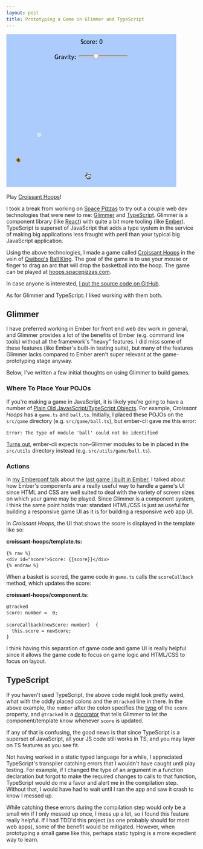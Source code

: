 ```yaml
---
layout: post
title: Prototyping a Game in Glimmer and TypeScript
---
```


![Croissant Hoops Animated GIF](/images/croissant-hoops.gif)

Play [Croissant Hoops](http://hoops.spacepizzas.com/)!

I took a break from working on [Space Pizzas](https://www.spacepizzas.com) to try out a couple web dev technologies that were new to me: [Glimmer](https://glimmerjs.com/) and [TypeScript](https://www.typescriptlang.org/). Glimmer is a component library (like [React](https://facebook.github.io/react/)) with quite a bit more tooling (like [Ember](https://emberjs.com)). TypeScript is superset of JavaScript that adds a type system in the service of making big applications less fraught with peril than your typical big JavaScript application.

Using the above technologies, I made a game called [Croissant Hoops](http://hoops.spacepizzas.com/) in the vein of [Qwiboo's](http://qwiboo.com/)  [Ball King](http://ballking.qwiboo.com/). The goal of the game is to use your mouse or finger to drag an arc that will drop the basketball into the hoop. The game can be played at [hoops.spacepizzas.com](http://hoops.spacepizzas.com/).

In case anyone is interested, [I put the source code on GitHub](https://github.com/mtmckenna/croissant-hoops).

As for Glimmer and TypeScript: I liked working with them both.

## Glimmer

I have preferred working in Ember for front end web dev work in general, and Glimmer provides a lot of the benefits of Ember (e.g. command line tools) without all the framework's "heavy" features. I did miss some of these features (like Ember's built-in testing suite), but many of the features Glimmer lacks compared to Ember aren't super relevant at the game-prototyping stage anyway.

Below, I've written a few initial thoughts on using Glimmer to build games.

### Where To Place Your POJOs

If you're making a game in JavaScript, it is likely you're going to have a number of [Plain Old JavasScript/TypeScript Objects](https://en.wikipedia.org/wiki/Plain_old_Java_object). For example, *Croissant Hoops* has a `game.ts` and `ball.ts`. Initially, I placed these POJOs on the `src/game` directory (e.g. `src/game/ball.ts`), but ember-cli gave me this error:

~~~
Error: The type of module 'ball' could not be identified
~~~

[Turns out](https://github.com/glimmerjs/resolution-map-builder/issues/8), ember-cli expects non-Glimmer modules to be in placed in the `src/utils` directory instead (e.g. `src/utils/game/ball.ts`).

### Actions

In [my Emberconf talk](https://www.youtube.com/watch?v=t9v3CBowdxw) about the [last game I built in Ember](https://www.croissantthepizzacat.com/), I talked about how Ember's components are a really useful way to handle a game's UI since HTML and CSS are well suited to deal with the variety of screen sizes on which your game may be played. Since Glimmer is a component system, I think the same point holds true: standard HTML/CSS is just as useful for building a responsive game UI as it is for building a responsive web app UI.

In *Croissant Hoops*, the UI that shows the score is displayed in the template like so:

**croissant-hoops/template.ts:**

~~~
{% raw %}
<div id="score">Score: {{score}}</div>
{% endraw %}
~~~

When a basket is scored, the game code in `game.ts` calls the `scoreCallback` method, which updates the score:

**croissant-hoops/component.ts:**

~~~
@tracked
score: number =  0;

scoreCallback(newScore: number)  {
  this.score = newScore;
}
~~~

I think having this separation of game code and game UI is really helpful since it allows the game code to focus on game logic and HTML/CSS to focus on layout.

## TypeScript

If you haven't used TypeScript, the above code might look pretty weird, what with the oddly placed colons and the `@tracked` line in there. In the above example, the `number` after the colon specifies the [type](https://www.typescriptlang.org/docs/handbook/basic-types.html) of the `score` property, and `@tracked` is a [decorator](https://www.typescriptlang.org/docs/handbook/decorators.html) that tells Glimmer to let the component/template know whenever `score` is updated.

If any of that is confusing, the good news is that since TypeScript is a superset of JavaScript, all your JS code still works in TS, and you may layer on TS features as you see fit.

Not having worked in a static typed language for a while, I appreciated TypeScript's transpiler catching errors that I wouldn't have caught until play testing. For example, if I changed the type of an argument in a function declaration but forgot to make the required changes to calls to that function, TypeScript would do me a favor and alert me in the compilation step. Without that, I would have had to wait until I ran the app and saw it crash to know I messed up.

While catching these errors during the compilation step would only be a small win if I only messed up once, I mess up a lot, so I found this feature really helpful. If I had TDD'd this project (as one probably should for most web apps), some of the benefit would be mitigated. However, when prototyping a small game like this, perhaps static typing is a more expedient way to learn.

